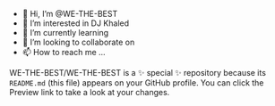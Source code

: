 - 👋 Hi, I’m @WE-THE-BEST
- 👀 I’m interested in DJ Khaled
- 🌱 I’m currently learning 
- 💞️ I’m looking to collaborate on 
- 📫 How to reach me ...


WE-THE-BEST/WE-THE-BEST is a ✨ special ✨ repository because its `README.md` (this file) appears on your GitHub profile.
You can click the Preview link to take a look at your changes.

